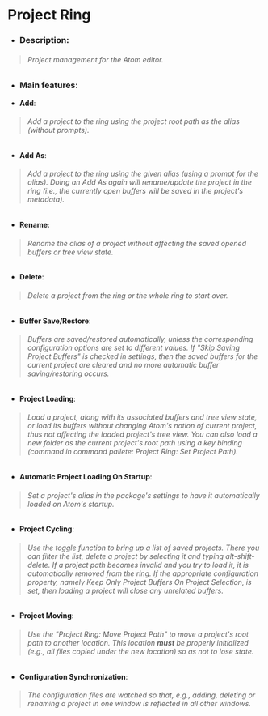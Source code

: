# Project Ring

- ### **Description**:
> ###### Project management for the Atom editor.

- ### **Main features**:

 - **Add**:
> ###### Add a project to the ring using the project root path as the alias (without prompts).

 - **Add As**:
> ###### Add a  project to the ring using the given alias (using a prompt for the alias). Doing an _Add As_ again will rename/update the project in the ring (i.e., the currently open buffers will be saved in the project's metadata).

 - **Rename**:
> ###### Rename the alias of a project without affecting the saved opened buffers or tree view state.

 - **Delete**:
> ###### Delete a project from the ring or the whole ring to start over.

 - **Buffer Save/Restore**:
> ###### Buffers are saved/restored automatically, unless the corresponding configuration options are set to different values. If "Skip Saving Project Buffers" is checked in settings, then the saved buffers for the current project are cleared and no more automatic buffer saving/restoring occurs.

 - **Project Loading**:
> ###### Load a project, along with its associated buffers and tree view state, or load its buffers without changing Atom's notion of _current project_, thus not affecting the loaded project's tree view. You can also load a new folder as the current project's root path using a key binding (command in command pallete: _Project Ring: Set Project Path_).

 - **Automatic Project Loading On Startup**:
> ###### Set a project's alias in the package's settings to have it automatically loaded on Atom's startup.

 - **Project Cycling**:
> ###### Use the toggle function to bring up a list of saved projects. There you can filter the list, delete a project by selecting it and typing alt-shift-delete. If a project path becomes invalid and you try to load it, it is automatically removed from the ring. If the appropriate configuration property, namely _Keep Only Project Buffers On Project Selection_, is set, then loading a project will close any unrelated buffers.

 - **Project Moving**:
> ###### Use the "Project Ring: Move Project Path" to move a project's root path to another location. This location **must** be properly initialized (e.g., all files copied under the new location) so as not to lose state.

 - **Configuration Synchronization**:
> ###### The configuration files are watched so that, e.g., adding, deleting or renaming a project in one window is reflected in all other windows.
